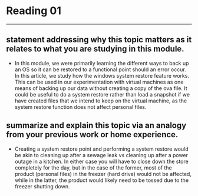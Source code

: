 # Reading 01
---
## statement addressing why this topic matters as it relates to what you are studying in this module.
- In this module, we were primarily learning the different ways to back up an OS so it can be restored to a functional point should an error occur. In this article, we study how the windows system restore feature works. This can be used in our experimentation with virtual machines as one means of backing up our data without creating a copy of the ova file. It could be useful to do a system restore rather than load a snapshot if we have created files that we intend to keep on the virtual machine, as the system restore function does not affect personal files. 
## summarize and explain this topic via an analogy from your previous work or home experience.
- Creating a system restore point and performing a system restore would be akin to cleaning up after a sewage leak vs cleaning up after a power outage in a kitchen. In either case you will have to close down the store completely for the day, but in the case of the former, most of the product (personal files) in the freezer (hard drive) would not be affected, while in the latter, the product would likely need to be tossed due to the freezer shutting down.